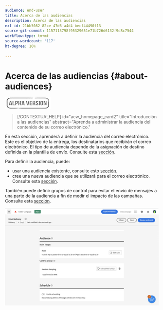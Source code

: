 ```yaml
---
audience: end-user
title: Acerca de las audiencias
description: Acerca de las audiencias
exl-id: 21bb5082-82ce-47d6-a4d4-becf44490f13
source-git-commit: 1157113798f95329651e71b726d6132f9d8c7544
workflow-type: tm+mt
source-wordcount: '117'
ht-degree: 16%

---
```


# Acerca de las audiencias {#about-audiences}

![](../assets/do-not-localize/badge.png)

>[!CONTEXTUALHELP]
>id="acw_homepage_card2"
>title="Introducción a las audiencias"
>abstract="Aprenda a administrar la audiencia del contenido de su correo electrónico."

<!--
Audience only created for the delivery, not available later-->


<!--
Three ways:
* existing audience

Campaign or AEP Audiences

* create new on the fly

query like AEP segment builder (same component with campaign data)

* import from file

show use case with a new audience creation (or import from file?)

control groups like acc: exract, random, based on attribute
-->

En esta sección, aprenderá a definir la audiencia del correo electrónico. Este es el objetivo de la entrega, los destinatarios que recibirán el correo electrónico. El tipo de audiencia depende de la asignación de destino definida en la plantilla de envío. Consulte esta [sección](../email/create-email.md).

Para definir la audiencia, puede:

* usar una audiencia existente, consulte esto [sección](add-audience.md).
* cree una nueva audiencia que se utilizará para el correo electrónico. Consulte esta [sección](segment-builder.md).

También puede definir grupos de control para evitar el envío de mensajes a una parte de la audiencia a fin de medir el impacto de las campañas. Consulte esta [sección](control-group.md).

![](assets/about-audience.png)
